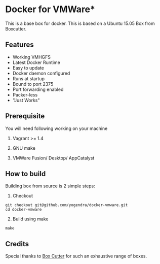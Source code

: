 # Docker for VMWare*
This is a base box for docker. This is based on a Ubuntu 15.05 Box from Boxcutter. 

## Features
* Working VMHGFS
* Latest Docker Runtime
* Easy to update
* Docker daemon configured
 * Runs at startup
 * Bound to port 2375
 * Port forwarding enabled
* Packer-less
* "Just Works"

## Prerequisite
You  will need following working on your machine
1. Vagrant  >= 1.4

2. GNU make

3. VMWare Fusion/ Desktop/ AppCatalyst

## How to build

Building box from source is 2 simple steps:

1. Checkout
```shell
git checkout git@github.com/yogendra/docker-vmware.git
cd docker-vmware
```

2. Build using make
```shell
make
```


## Credits
Special thanks to [Box Cutter](http://github.com/boxcutter) for such an exhaustive range of boxes.